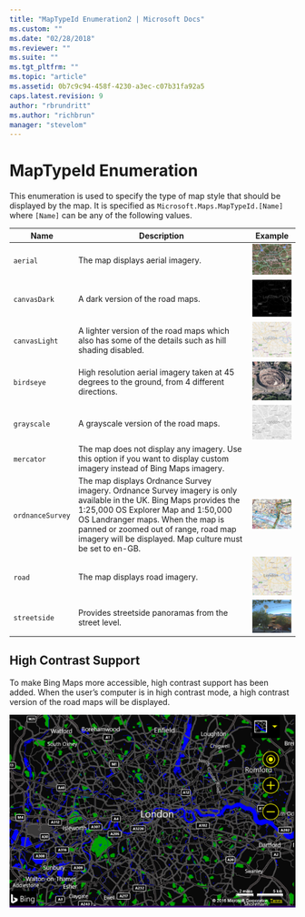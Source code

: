 ```yaml
---
title: "MapTypeId Enumeration2 | Microsoft Docs"
ms.custom: ""
ms.date: "02/28/2018"
ms.reviewer: ""
ms.suite: ""
ms.tgt_pltfrm: ""
ms.topic: "article"
ms.assetid: 0b7c9c94-458f-4230-a3ec-c07b31fa92a5
caps.latest.revision: 9
author: "rbrundritt"
ms.author: "richbrun"
manager: "stevelom"
---
```

# MapTypeId Enumeration
This enumeration is used to specify the type of map style that should be displayed by the map.  It is specified as `Microsoft.Maps.MapTypeId.[Name]` where `[Name]` can be any of the following values.

Name             | Description                        | Example
---------------- | ---------------------------------- | :------------------------:
`aerial`         | The map displays aerial imagery.   | ![Aerial Map View](../v8-web-control/media/bmv8-aerialmap.png) 
`canvasDark`     | A dark version of the road maps. | ![Dark Road Map View](../v8-web-control/media/bmv8-canvasdark.PNG)
`canvasLight`    | A lighter version of the road maps which also has some of the details such as hill shading disabled. | ![Light Road Map View](../v8-web-control/media/bmv8-canvaslight.PNG)
`birdseye` | High resolution aerial imagery taken at 45 degrees to the ground, from 4 different directions. | ![Birdseye Map View](../v8-web-control/media/bmv8-birdseyetumb.png)
`grayscale`      | A grayscale version of the road maps. | ![Grayscale Road Map View](../v8-web-control/media/bmv8-grayscale.PNG)
`mercator`       | The map does not display any imagery. Use this option if you want to display custom imagery instead of Bing Maps imagery. | 
`ordnanceSurvey` | The map displays Ordnance Survey imagery. Ordnance Survey imagery is only available in the UK. Bing Maps provides the 1:25,000 OS Explorer Map and 1:50,000 OS Landranger maps. When the map is panned or zoomed out of range, road map imagery will be displayed. Map culture must be set to en-GB. 	    | ![Ordnance Survey Map View](../v8-web-control/media/bmv8-osmap.png)
`road`           | The map displays road imagery.	    | ![Road Map View](../v8-web-control/media/bmv8-roadmapimage.PNG)
`streetside`     | Provides streetside panoramas from the street level.  | ![Streetside View](../v8-web-control/media/bmv8-ssmap.png)

## High Contrast Support

To make Bing Maps more accessible, high contrast support has been added. When the user’s computer is in high contrast mode, a high contrast version of the road maps will be displayed. 
 
![High Contrast Road Map View](../v8-web-control/media/bmv8-highcontrast.png)

